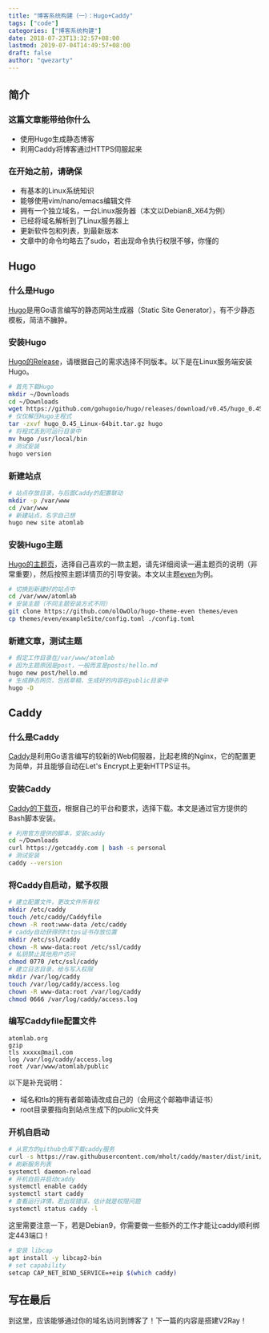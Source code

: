 ```yaml
---
title: "博客系统构建（一）：Hugo+Caddy"
tags: ["code"]
categories: ["博客系统构建"]
date: 2018-07-23T13:32:57+08:00
lastmod: 2019-07-04T14:49:57+08:00
draft: false
author: "qwezarty"
---
```


## 简介

### 这篇文章能带给你什么

* 使用Hugo生成静态博客
* 利用Caddy将博客通过HTTPS伺服起来

### 在开始之前，请确保

* 有基本的Linux系统知识
* 能够使用vim/nano/emacs编辑文件
* 拥有一个独立域名，一台Linux服务器（本文以Debian8_X64为例）
* 已经将域名解析到了Linux服务器上
* 更新软件包和列表，到最新版本
* 文章中的命令均略去了sudo，若出现命令执行权限不够，你懂的

## Hugo

### 什么是Hugo

[Hugo](https://gohugo.io/)是用Go语言编写的静态网站生成器（Static Site Generator），有不少静态模板，简洁不臃肿。

### 安装Hugo

[Hugo的Release](https://github.com/gohugoio/hugo/releases)，请根据自己的需求选择不同版本。以下是在Linux服务端安装Hugo。

``` bash
# 首先下载Hugo
mkdir ~/Downloads
cd ~/Downloads
wget https://github.com/gohugoio/hugo/releases/download/v0.45/hugo_0.45_Linux-64bit.tar.gz
# 仅仅解压Hugo主程式
tar -zxvf hugo_0.45_Linux-64bit.tar.gz hugo
# 将程式丢到可运行目录中
mv hugo /usr/local/bin
# 测试安装
hugo version
```

### 新建站点

``` bash
# 站点存放目录，与后面Caddy的配置联动
mkdir -p /var/www
cd /var/www
# 新建站点，名字自己想
hugo new site atomlab
```

### 安装Hugo主题

[Hugo的主题页](https://themes.gohugo.io/)，选择自己喜欢的一款主题，请先详细阅读一遍主题页的说明（非常重要），然后按照主题详情页的引导安装。本文以主题[even](https://themes.gohugo.io/hugo-theme-even/)为例。

``` bash
# 切换到新建好的站点中
cd /var/www/atomlab
# 安装主题（不同主题安装方式不同）
git clone https://github.com/olOwOlo/hugo-theme-even themes/even
cp themes/even/exampleSite/config.toml ./config.toml
```

### 新建文章，测试主题

``` bash
# 假定工作目录在/var/www/atomlab
# 因为主题原因是post，一般而言是posts/hello.md
hugo new post/hello.md
# 生成静态网页，包括草稿，生成好的内容在public目录中
hugo -D
```

## Caddy

### 什么是Caddy

[Caddy](https://caddyserver.com/)是利用Go语言编写的较新的Web伺服器，比起老牌的Nginx，它的配置更为简单，并且能够自动在Let's Encrypt上更新HTTPS证书。

### 安装Caddy

[Caddy的下载页](https://caddyserver.com/download)，根据自己的平台和要求，选择下载。本文是通过官方提供的Bash脚本安装。

``` bash
# 利用官方提供的脚本，安装caddy
cd ~/Downloads
curl https://getcaddy.com | bash -s personal
# 测试安装
caddy --version
```

### 将Caddy自启动，赋予权限

``` bash
# 建立配置文件，更改文件所有权
mkdir /etc/caddy
touch /etc/caddy/Caddyfile
chown -R root:www-data /etc/caddy
# caddy自动获得的https证书存放位置
mkdir /etc/ssl/caddy
chown -R www-data:root /etc/ssl/caddy
# 私钥禁止其他用户访问
chmod 0770 /etc/ssl/caddy
# 建立日志目录，给与写入权限
mkdir /var/log/caddy
touch /var/log/caddy/access.log
chown -R www-data:root /var/log/caddy
chmod 0666 /var/log/caddy/access.log
```

### 编写Caddyfile配置文件

```
atomlab.org
gzip
tls xxxxx@mail.com
log /var/log/caddy/access.log
root /var/www/atomlab/public
```

以下是补充说明：

* 域名和tls的拥有者邮箱请改成自己的（会用这个邮箱申请证书）
* root目录要指向到站点生成下的public文件夹


### 开机自启动

``` bash
# 从官方的github仓库下载caddy服务
curl -s https://raw.githubusercontent.com/mholt/caddy/master/dist/init/linux-systemd/caddy.service -o /etc/systemd/system/caddy.service
# 刷新服务列表
systemctl daemon-reload
# 开机自启并启动caddy
systemctl enable caddy
systemctl start caddy
# 查看运行详情，若出现错误，估计就是权限问题
systemctl status caddy -l
```

这里需要注意一下，若是Debian9，你需要做一些额外的工作才能让caddy顺利绑定443端口！

```bash
# 安装 libcap
apt install -y libcap2-bin
# set capability
setcap CAP_NET_BIND_SERVICE=+eip $(which caddy)
```

## 写在最后

到这里，应该能够通过你的域名访问到博客了！下一篇的内容是搭建V2Ray！
